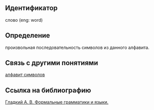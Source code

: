## Идентификатор

слово (eng: word)

## Определение

произвольная последовательность символов из данного алфавита.

## Связь с другими понятиями

[алфавит символов](https://github.com/Dememedp/yapis-course/blob/main/concept/Symbol_Alphabet.md)

## Ссылка на библиографию

[Гладкий А. В. Формальные грамматики и языки.]()
